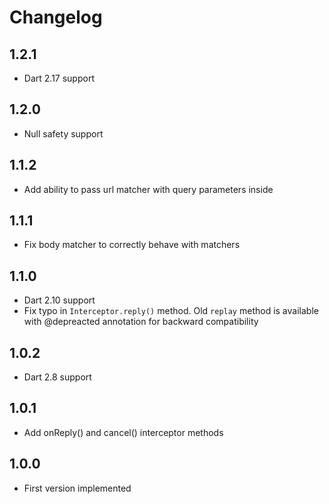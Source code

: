 # Changelog

## 1.2.1

- Dart 2.17 support

## 1.2.0

- Null safety support

## 1.1.2

- Add ability to pass url matcher with query parameters inside

## 1.1.1

- Fix body matcher to correctly behave with matchers

## 1.1.0

- Dart 2.10 support
- Fix typo in `Interceptor.reply()` method. Old `replay` method is available with @depreacted annotation for backward compatibility

## 1.0.2

- Dart 2.8 support

## 1.0.1

- Add onReply() and cancel() interceptor methods

## 1.0.0

- First version implemented
